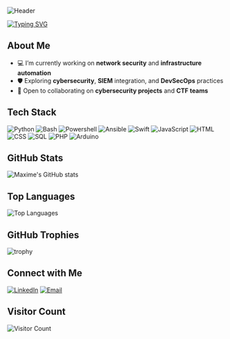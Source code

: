 ![Header](https://capsule-render.vercel.app/api?type=waving&color=gradient&height=200&section=header&text=Welcome%20to%20my%20page%20!&fontSize=45&fontAlignY=40&animation=fadeIn)

[![Typing SVG](https://readme-typing-svg.herokuapp.com?color=1bd127&lines=└─$+Cybersecurity+Enthusiast;└─$+Ethical+Hacking+%26+Blue+Team;└─$+Network+%26+Systems+Admin;└─$+Root-Me+Active+Member;└─$+Future+Cyber+Engineer)](https://git.io/typing-svg)
## About Me

- 💻 I’m currently working on **network security** and **infrastructure automation**
- 🛡️ Exploring **cybersecurity**, **SIEM** integration, and **DevSecOps** practices  
- 👯 Open to collaborating on **cybersecurity projects** and **CTF teams**

## Tech Stack

![Python](https://img.shields.io/badge/Python-376f9f?style=for-the-badge&logo=python&logoColor=white)
![Bash](https://img.shields.io/badge/Bash/Shell-grey?style=for-the-badge&logo=gnubash&logoColor=white)
![Powershell](https://img.shields.io/badge/Powershell-00599C?style=for-the-badge&logo=gnometerminal&logoColor=white)
![Ansible](https://img.shields.io/badge/Ansible-d61f00?style=for-the-badge&logo=ansible&logoColor=white)
![Swift](https://img.shields.io/badge/Swift-ff6d01?style=for-the-badge&logo=swift&logoColor=white)
![JavaScript](https://img.shields.io/badge/JavaScript-f7df1c?style=for-the-badge&logo=javascript&logoColor=black)
![HTML](https://img.shields.io/badge/HTML5-E34F26?style=for-the-badge&logo=html5&logoColor=white)
![CSS](https://img.shields.io/badge/CSS3-2eabe2?style=for-the-badge&logo=css3&logoColor=white)
![SQL](https://img.shields.io/badge/SQL-01638e?style=for-the-badge&logo=mysql&logoColor=white)
![PHP](https://img.shields.io/badge/PHP-777BB4?style=for-the-badge&logo=php&logoColor=white)
![Arduino](https://img.shields.io/badge/Arduino-049ba1?style=for-the-badge&logo=arduino&logoColor=white)

## GitHub Stats

![Maxime's GitHub stats](https://github-readme-stats.vercel.app/api?username=LakuzasS&show_icons=true&theme=radical)

## Top Languages

![Top Languages](https://github-readme-stats.vercel.app/api/top-langs/?username=LakuzasS&layout=compact&theme=radical)

## GitHub Trophies

![trophy](https://github-profile-trophy.vercel.app/?username=LakuzasS&theme=light)

## Connect with Me

[![LinkedIn](https://img.shields.io/badge/-LinkedIn-white?style=flat&logo=Inspire&logoColor=blue)](https://www.linkedin.com/in/maxime-brodin)
[![Email](https://img.shields.io/badge/-Email-white?style=flat&logo=gmail)](mailto:mbrodin.pro@gmail.com)

## Visitor Count

![Visitor Count](https://visitor-badge.laobi.icu/badge?page_id=Maxime-Brodin.Mxb)
